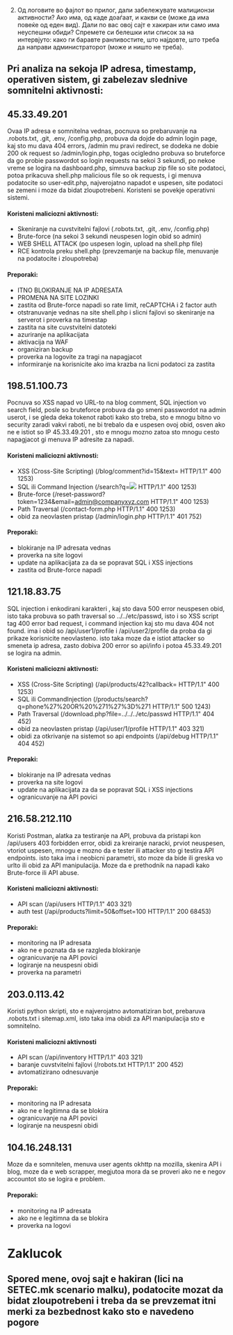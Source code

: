 2. Од логовите во фајлот во прилог, дали забележувате малиционзи активности? Ако има, од каде доаѓаат, и какви се (може да има повеќе од еден вид). Дали по вас овој сајт е хакиран или само има неуспешни обиди? Спремете си белешки или список за на интервјуто: како ги баравте ранливостите, што најдовте, што треба да направи администраторот (може и ништо не треба).

## Pri analiza na sekoja IP adresa, timestamp, operativen sistem, gi zabelezav slednive somnitelni aktivnosti:

## 45.33.49.201
Ovaa IP adresa e somnitelna vednas, pocnuva so prebaruvanje na .robots.txt, .git, .env, /config.php, probuva da dojde do admin login page, kaj sto mu dava 404 errors, /admin mu pravi redirect, se dodeka ne dobie 200 ok request so /admin/login.php, togas ocigledno probuva so bruteforce da go probie passwordot so login requests na sekoi 3 sekundi, po nekoe vreme se logira na dashboard.php, simnuva backup zip file so site podatoci, potoa prikacuva shell.php malicious file so ok requests, i gi menuva podatocite so user-edit.php, najverojatno napadot e uspesen, site podatoci se zemeni i moze da bidat zloupotrebeni. Koristeni se povekje operativni sistemi.
#### Koristeni maliciozni aktivnosti: 
- Skeniranje na cuvstvitelni fajlovi (.robots.txt, .git, .env, /config.php)
- Brute-force (na sekoi 3 sekundi neuspesen login obid so admin)
- WEB SHELL ATTACK (po uspesen login, upload na shell.php file)
- RCE kontrola preku shell.php (prevzemanje na backup file, menuvanje na podatocite i zloupotreba)
#### Preporaki: 
- ITNO BLOKIRANJE NA IP ADRESATA
- PROMENA NA SITE LOZINKI
- zastita od Brute-force napadi so rate limit, reCAPTCHA i 2 factor auth
- otstranuvanje vednas na site shell.php i slicni fajlovi so skeniranje na serverot i proverka na timestap
- zastita na site cuvstvitelni datoteki
- azuriranje na aplikacijata
- aktivacija na WAF
- organiziran backup
- proverka na logovite za tragi na napagjacot
- informiranje na korisnicite ako ima krazba na licni podatoci za zastita

## 198.51.100.73
Pocnuva so XSS napad vo URL-to na blog comment, SQL injection vo search field, posle so bruteforce probuva da go smeni passwordot na admin userot, i se gleda deka tokenot raboti kako sto treba, sto e mnogu bitno vo security zaradi vakvi raboti, ne bi trebalo da e uspesen ovoj obid, osven ako ne e istiot so IP 45.33.49.201 , sto e mnogu mozno zatoa sto mnogu cesto napagjacot gi menuva IP adresite za napadi.
#### Koristeni maliciozni aktivnosti: 
- XSS (Cross-Site Scripting) (/blog/comment?id=15&text=<script>alert('XSS')</script> HTTP/1.1" 400 1253)
- SQL ili Command Injection (/search?q=<img src="x" onerror="alert('XSS')"> HTTP/1.1" 400 1253)
- Brute-force (/reset-password?token=1234&email=admin@companyxyz.com HTTP/1.1" 400 1253)
- Path Traversal (/contact-form.php HTTP/1.1" 400 1253)
- obid za neovlasten pristap (/admin/login.php HTTP/1.1" 401 752)
#### Preporaki: 
- blokiranje na IP adresata vednas
- proverka na site logovi
- update na aplikacijata za da se popravat SQL i XSS injections
- zastita od Brute-force napadi

## 121.18.83.75
SQL injection i enkodirani karakteri , kaj sto dava 500 error neuspesen obid, isto taka probuva so path traversal so ../../etc/passwd, isto i so XSS script tag 400 error bad request, i command injection kaj sto mu dava 404 not found. ima i obid so /api/user1/profile i /api/user2/profile da proba da gi prikaze korisnicite neovlasteno. isto taka moze da e istiot attacker so smeneta ip adresa, zasto dobiva 200 error so api/info i potoa 45.33.49.201 se logira na admin.
#### Koristeni maliciozni aktivnosti: 
- XSS (Cross-Site Scripting) (/api/products/42?callback=<script>alert(1)</script> HTTP/1.1" 400 1253)
- SQL ili CommandInjection (/products/search?q=phone%27%20OR%20%271%27%3D%271 HTTP/1.1" 500 1243)
- Path Traversal (/download.php?file=../../../etc/passwd HTTP/1.1" 404 452)
- obid za neovlasten pristap (/api/user/1/profile HTTP/1.1" 403 321)
- obidi za otkrivanje na sistemot so api endpoints (/api/debug HTTP/1.1" 404 452)
#### Preporaki: 
- blokiranje na IP adresata vednas
- proverka na site logovi
- update na aplikacijata za da se popravat SQL i XSS injections
- ogranicuvanje na API povici

## 216.58.212.110
Koristi Postman, alatka za testiranje na API, probuva da pristapi kon /api/users 403 forbidden error, obidi za kreiranje naracki, prviot neuspesen, vtoriot uspesen, mnogu e mozno da e tester ili attacker sto gi testira API endpoints. isto taka ima i neobicni parametri, sto moze da bide ili greska vo urlto ili obid za API manipulacija. Moze da e prethodnik na napadi kako Brute-force ili API abuse.
#### Koristeni maliciozni aktivnosti: 
- API scan (/api/users HTTP/1.1" 403 321)
- auth test (/api/products?limit=50&offset=100 HTTP/1.1" 200 68453)
#### Preporaki: 
- monitoring na IP adresata
- ako ne e poznata da se razgleda blokiranje
- ogranicuvanje na API povici
- logiranje na neuspesni obidi
- proverka na parametri

## 203.0.113.42
Koristi python skripti, sto e najverojatno avtomatiziran bot, prebaruva .robots.txt i sitemap.xml, isto taka ima obidi za API manipulacija sto e somnitelno.
#### Koristeni maliciozni aktivnosti
- API scan (/api/inventory HTTP/1.1" 403 321)
- baranje cuvstvitelni fajlovi (/robots.txt HTTP/1.1" 200 452)
- avtomatizirano odnesuvanje
#### Preporaki: 
- monitoring na IP adresata
- ako ne e legitimna da se blokira
- ogranicuvanje na API povici
- logiranje na neuspesni obidi

## 104.16.248.131
Moze da e somnitelen, menuva user agents okhttp na mozilla, skenira API i blog, moze da e web scrapper, megjutoa mora da se proveri ako ne e negov accountot sto se logira e problem.
#### Preporaki: 
- monitoring na IP adresata
- ako ne e legitimna da se blokira
- proverka na logovi

# Zaklucok

## Spored mene, ovoj sajt e hakiran (lici na SETEC.mk scenario malku), podatocite mozat da bidat zloupotrebeni i treba da se prevzemat itni merki za bezbednost kako sto e navedeno pogore
